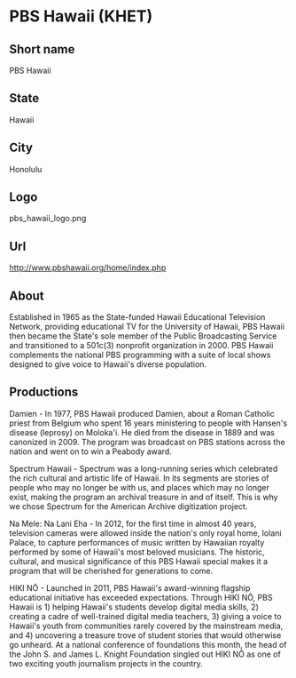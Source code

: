 # PBS Hawaii (KHET)

## Short name

PBS Hawaii

## State

Hawaii

## City

Honolulu

## Logo

pbs\_hawaii\_logo.png

## Url

http://www.pbshawaii.org/home/index.php

## About

Established in 1965 as the State-funded Hawaii Educational Television
Network, providing educational TV for the University of Hawaii, PBS Hawaii then
became the State's sole member of the Public Broadcasting Service and transitioned
to a 501c(3) nonprofit organization in 2000. PBS Hawaii complements the national
PBS programming with a suite of local shows designed to give voice to Hawaii's
diverse population.


## Productions

Damien - In 1977, PBS Hawaii produced Damien, about a Roman Catholic
priest from Belgium who spent 16 years ministering to people with Hansen's disease
(leprosy) on Moloka'i. He died from the disease in 1889 and was canonized in 2009.
The program was broadcast on PBS stations across the nation and went on to win
a Peabody award. 

Spectrum Hawaii - Spectrum was a long-running series which
celebrated the rich cultural and artistic life of Hawaii. In its segments are
stories of people who may no longer be with us, and places which may no longer
exist, making the program an archival treasure in and of itself. This is why we
chose Spectrum for the American Archive digitization project.

Na Mele: Na Lani
Eha - In 2012, for the first time in almost 40 years, television cameras were
allowed inside the nation's only royal home, Iolani Palace, to capture
performances of music written by Hawaiian royalty performed by some of Hawaii's
most beloved musicians. The historic, cultural, and musical significance of this
PBS Hawaii special makes it a program that will be cherished for generations to
come.

HIKI NŌ - Launched in 2011, PBS Hawaii's award-winning flagship educational
initiative has exceeded expectations. Through HIKI NŌ, PBS Hawaii is 1) helping
Hawaii's students develop digital media skills, 2) creating a cadre of well-trained
digital media teachers, 3) giving a voice to Hawaii's youth from communities rarely
covered by the mainstream media, and 4) uncovering a treasure trove of student
stories that would otherwise go unheard. At a national conference of foundations
this month, the head of the John S. and James L. Knight Foundation singled out
HIKI NŌ as one of two exciting youth journalism projects in the country. 

